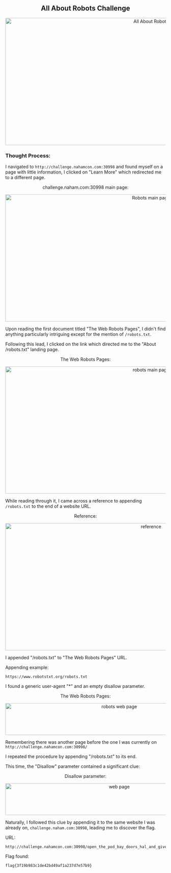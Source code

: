 <h2 align="center"><strong>All About Robots Challenge</strong></h2>
<p align="center">
  <img src="https://imgur.com/UAIVzZ5.png" alt="All About Robots" width="900" height="400"/>
</p>

### Thought Process:
I navigated to `http://challenge.nahamcon.com:30998` and found myself on a page with little information, I clicked on "Learn More" which redirected me to a different page.

<p align="center">challenge.naham.com:30998 main page:</p>
<p align="center">
  <img src="https://imgur.com/AiHBfn2.png" alt="Robots main page" width="900" height="400"/>
</p>

Upon reading the first document titled "The Web Robots Pages", I didn't find anything particularly intriguing except for the mention of `/robots.txt`. 

Following this lead, I clicked on the link which directed me to the "About /robots.txt" landing page.

<p align="center">The Web Robots Pages:</p>
<p align="center">
  <img src="https://imgur.com/q3rk8F5.png" alt="robots main page" width="900" height="400"/>
</p>

While reading through it, I came across a reference to appending `/robots.txt` to the end of a website URL. 

<p align="center">Reference:</p>
<p align="center">
  <img src="https://imgur.com/2wPvZ0i.png" alt="reference" width="900" height="400"/>
</p>

I appended "/robots.txt" to "The Web Robots Pages" URL.

Appending example:
```
https://www.robotstxt.org/robots.txt
``` 

I found a generic user-agent "*" and an empty disallow parameter.

<p align="center">The Web Robots Pages:</p>
<p align="center">
  <img src="https://imgur.com/UtVwluu.png" alt="robots web page" width="700" height="100"/>
</p>

Remembering there was another page before the one I was currently on `http://challenge.nahamcon.com:30998/`

I repeated the procedure by appending "/robots.txt" to its end.

This time, the "Disallow" parameter contained a significant clue:

<p align="center">Disallow parameter:</p>
<p align="center">
  <img src="https://imgur.com/38uaMWI.png" alt="web page" width="700" height="100"/>
</p>

Naturally, I followed this clue by appending it to the same website I was already on, `challenge.naham.com:30998`, leading me to discover the flag.

URL:
```
http://challenge.nahamcon.com:30998/open_the_pod_bay_doors_hal_and_give_me_the_flag.html
```

Flag found: 
```
flag{3f19b983c1de42bd49af1a237d7e57b9}
```
